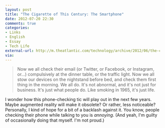 ```yaml
---
layout: post
title: "The Cigarette of This Century: The Smartphone"
date: 2012-07-20 22:30
comments: true
categories: 
- Links
- English
- Essay
- Tech Life
external-url: http://m.theatlantic.com/technology/archive/2012/06/the-cigarette-of-this-century/258092/
via:
---
```


> Now we all check their email (or Twitter, or Facebook, or Instagram, or...) compulsively at the dinner table, or the traffic light. Now we all stow our devices on the nightstand before bed, and check them first thing in the morning. We all do. It's not abnormal, and it's not just for business. It's just what people do. Like smoking in 1965, it's just life.

I wonder how this phone-checking tic will play out in the next few years. Maybe augmented reality will make it obsolete? Or rather, less noticeable? Personally, I kind of hope for a bit of a backlash against it. You know, people checking their phone while talking to you is *annoying*. (And yeah, I'm guilty of occasionally doing that myself. I'm not proud.)